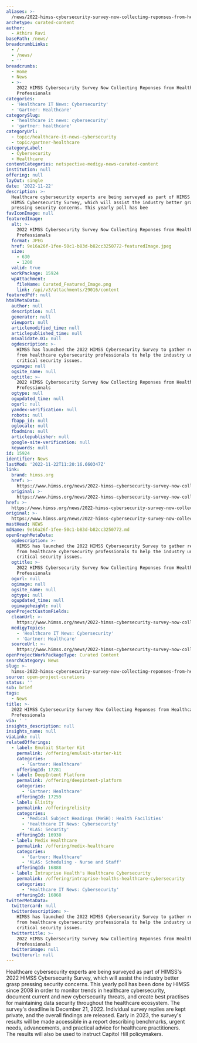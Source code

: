 ```yaml
---
aliases: >-
  /news/2022-himss-cybersecurity-survey-now-collecting-reponses-from-healthcare-professionals
archetype: curated-content
author:
  - Athira Ravi
basePath: /news/
breadcrumbLinks:
  - /
  - /news/
  - ''
breadcrumbs:
  - Home
  - News
  - >-
    2022 HIMSS Cybersecurity Survey Now Collecting Reponses from Healthcare
    Professionals
categories:
  - 'Healthcare IT News: Cybersecurity'
  - 'Gartner: Healthcare'
categorySlug:
  - 'healthcare it news: cybersecurity'
  - 'gartner: healthcare'
categoryUrl:
  - topic/healthcare-it-news-cybersecurity
  - topic/gartner-healthcare
categoryLabel:
  - Cybersecurity
  - Healthcare
contentCategories: netspective-medigy-news-curated-content
institution: null
offering: null
layOut: single
date: '2022-11-22'
description: >-
  Healthcare cybersecurity experts are being surveyed as part of HIMSS's 2022
  HIMSS Cybersecurity Survey, which will assist the industry better grasp
  pressing security concerns. This yearly poll has bee
favIconImage: null
featuredImage:
  alt: >-
    2022 HIMSS Cybersecurity Survey Now Collecting Reponses from Healthcare
    Professionals
  format: JPEG
  href: 9e16a26f-1fee-50c1-b83d-b82cc3250772-featuredImage.jpeg
  size:
    - 630
    - 1200
  valid: true
  workPackage: 15924
  wpAttachment:
    fileName: Curated_Featured_Image.png
    link: /api/v3/attachments/29016/content
featuredPdf: null
htmlMetaData:
  author: null
  description: null
  generator: null
  viewport: null
  articlemodified_time: null
  articlepublished_time: null
  msvalidate.01: null
  ogdescription: >-
    HIMSS has launched the 2022 HIMSS Cybersecurity Survey to gather responses
    from healthcare cybersecurity professionals to help the industry understand
    critical security issues.
  ogimage: null
  ogsite_name: null
  ogtitle: >-
    2022 HIMSS Cybersecurity Survey Now Collecting Reponses from Healthcare
    Professionals
  ogtype: null
  ogupdated_time: null
  ogurl: null
  yandex-verification: null
  robots: null
  fbapp_id: null
  oglocale: null
  fbadmins: null
  articlepublisher: null
  google-site-verification: null
  keywords: null
id: 15924
identifier: News
lastMod: '2022-11-22T11:20:16.660347Z'
link:
  brand: himss.org
  href: >-
    https://www.himss.org/news/2022-himss-cybersecurity-survey-now-collecting-reponses-healthcare-professionals
  original: >-
    https://www.himss.org/news/2022-himss-cybersecurity-survey-now-collecting-reponses-healthcare-professionals
href: >-
  https://www.himss.org/news/2022-himss-cybersecurity-survey-now-collecting-reponses-healthcare-professionals
original: >-
  https://www.himss.org/news/2022-himss-cybersecurity-survey-now-collecting-reponses-healthcare-professionals
mastHead: NEWS
mdName: 9e16a26f-1fee-50c1-b83d-b82cc3250772.md
openGraphMetaData:
  ogdescription: >-
    HIMSS has launched the 2022 HIMSS Cybersecurity Survey to gather responses
    from healthcare cybersecurity professionals to help the industry understand
    critical security issues.
  ogtitle: >-
    2022 HIMSS Cybersecurity Survey Now Collecting Reponses from Healthcare
    Professionals
  ogurl: null
  ogimage: null
  ogsite_name: null
  ogtype: null
  ogupdated_time: null
  ogimageheight: null
openProjectCustomFields:
  cleanUrl: >-
    https://www.himss.org/news/2022-himss-cybersecurity-survey-now-collecting-reponses-healthcare-professionals
  medigyTopics:
    - 'Healthcare IT News: Cybersecurity'
    - 'Gartner: Healthcare'
  sourceUrl: >-
    https://www.himss.org/news/2022-himss-cybersecurity-survey-now-collecting-reponses-healthcare-professionals
openProjectWorkPackageType: Curated Content
searchCategory: News
slug: >-
  himss-2022-himss-cybersecurity-survey-now-collecting-reponses-from-healthcare-professionals
source: open-project-curations
status: ''
sub: brief
tags:
  - News
title: >-
  2022 HIMSS Cybersecurity Survey Now Collecting Reponses from Healthcare
  Professionals
via: ' '
insights_description: null
insights_name: null
viaLink: null
relatedOfferings:
  - label: Emulait Starter Kit
    permalink: /offering/emulait-starter-kit
    categories:
      - 'Gartner: Healthcare'
    offeringId: 17281
  - label: DeepIntent Platform
    permalink: /offering/deepintent-platform
    categories:
      - 'Gartner: Healthcare'
    offeringId: 17259
  - label: Elisity
    permalink: /offering/elisity
    categories:
      - 'Medical Subject Headings (MeSH): Health Facilities'
      - 'Healthcare IT News: Cybersecurity'
      - 'KLAS: Security'
    offeringId: 16930
  - label: Medix Healthcare
    permalink: /offering/medix-healthcare
    categories:
      - 'Gartner: Healthcare'
      - 'KLAS: Scheduling - Nurse and Staff'
    offeringId: 16888
  - label: Intraprise Health's Healthcare Cybersecurity
    permalink: /offering/intraprise-healths-healthcare-cybersecurity
    categories:
      - 'Healthcare IT News: Cybersecurity'
    offeringId: 16868
twitterMetaData:
  twittercard: null
  twitterdescription: >-
    HIMSS has launched the 2022 HIMSS Cybersecurity Survey to gather responses
    from healthcare cybersecurity professionals to help the industry understand
    critical security issues.
  twittertitle: >-
    2022 HIMSS Cybersecurity Survey Now Collecting Reponses from Healthcare
    Professionals
  twitterimage: null
  twitterurl: null
---
```

<p>Healthcare cybersecurity experts are being surveyed as part of HIMSS's 2022 HIMSS Cybersecurity Survey, which will assist the industry better grasp pressing security concerns. This yearly poll has been done by HIMSS since 2008 in order to monitor trends in healthcare cybersecurity, document current and new cybersecurity threats, and create best practises for maintaining data security throughout the healthcare ecosystem. The survey's deadline is December 21, 2022. Individual survey replies are kept private, and the overall findings are released. Early in 2023, the survey's results will be made accessible in a report describing benchmarks, urgent needs, advancements, and practical advice for healthcare practitioners. The results will also be used to instruct Capitol Hill policymakers.</p>